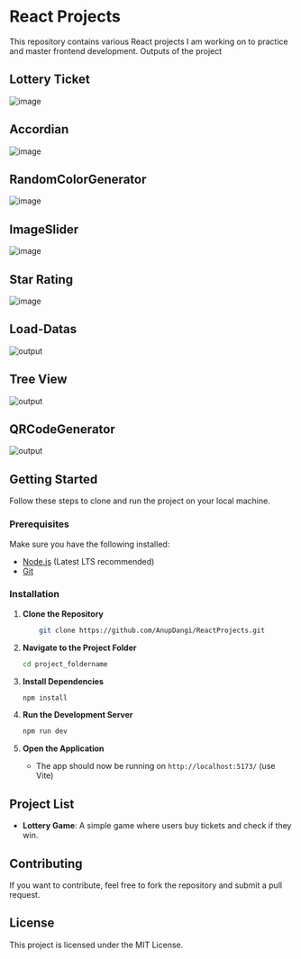 # React Projects

This repository contains various React projects I am working on to practice and master frontend development.
Outputs of the project
## Lottery Ticket
![image](https://github.com/user-attachments/assets/30e1cffd-44a3-47fb-85a7-d9a49810d907)

## Accordian 
![image](https://github.com/user-attachments/assets/dd77b547-7ef2-4dbb-beb1-c59ba96fe96f)

## RandomColorGenerator
![image](https://github.com/user-attachments/assets/98b5635b-b250-4d64-9753-ecbff5b505a5)

## ImageSlider
![image](https://github.com/user-attachments/assets/b2ba722b-fade-4a04-97f4-ac93a0f3c8c7)

## Star Rating
![image](https://github.com/user-attachments/assets/4a5aca07-1247-4be2-9f1c-86afb2295771)

## Load-Datas
![output](https://github.com/user-attachments/assets/ffaba1d2-b260-4aab-97ae-f4a4f925ea76)

## Tree View
![output](https://github.com/user-attachments/assets/7bd9cc50-1a6c-44ae-a83f-1fe446d41ba7)

## QRCodeGenerator
![output](https://github.com/user-attachments/assets/7816fdfe-c2cc-453a-a61d-ea6e0cde1433)


## Getting Started

Follow these steps to clone and run the project on your local machine.

### Prerequisites
Make sure you have the following installed:
- [Node.js](https://nodejs.org/) (Latest LTS recommended)
- [Git](https://git-scm.com/)

### Installation

1. **Clone the Repository**
   ```sh
       git clone https://github.com/AnupDangi/ReactProjects.git
   ```

2. **Navigate to the Project Folder**
   ```sh
   cd project_foldername
   ```

3. **Install Dependencies**
   ```sh
   npm install
   ```

4. **Run the Development Server**
   ```sh
   npm run dev
   ```

5. **Open the Application**
   - The app should now be running on `http://localhost:5173/` (use Vite)

## Project List

- **Lottery Game**: A simple game where users buy tickets and check if they win.

## Contributing
If you want to contribute, feel free to fork the repository and submit a pull request.

## License
This project is licensed under the MIT License.


